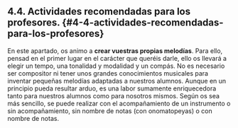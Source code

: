 ## 4.4\. Actividades recomendadas para los profesores. {#4-4-actividades-recomendadas-para-los-profesores}

En este apartado, os animo a **crear vuestras propias melodías**. Para ello, pensad en el primer lugar en el carácter que queréis darle, ello os llevará a elegir un tempo, una tonalidad y modalidad y un compás. No es necesario ser compositor ni tener unos grandes conocimientos musicales para inventar pequeñas melodías adaptadas a nuestros alumnos. Aunque en un principio pueda resultar arduo, es una labor sumamente enriquecedora tanto para nuestros alumnos como para nosotros mismos. Según os sea más sencillo, se puede realizar con el acompañamiento de un instrumento o sin acompañamiento, sin nombre de notas (con onomatopeyas) o con nombre de notas.
